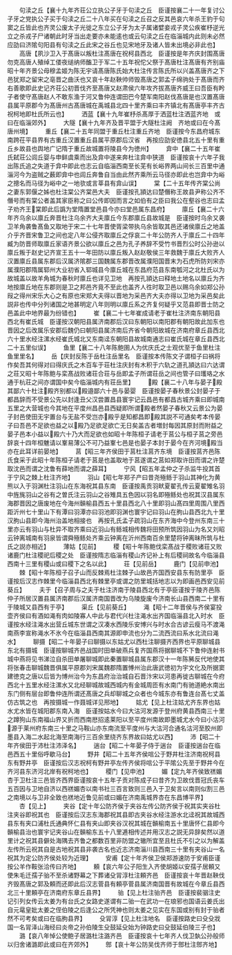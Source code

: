 <!-- { "loadSidebar": true } -->
　　句渎之丘【襄十九年齐荘公立执公子牙于句渎之丘　臣谨按襄二十一年复讨公子牙之党执公子买于句渎之丘二十八年买在句渎之丘召之反其邑哀六年杀王豹于句窦之丘皆此也齐灵公废太子光徙之东立公子牙为太子属诸嬖妾戎子灵公疾崔杼逆光立之杀戎子尸诸朝此时牙当出走要亦未能逺也或云句渎之丘在临淄城内此则未必然应劭曰济隂句阳县有句渎之丘此宋之谷丘也见宋地牙及诸人皆未出境必非此也】
　　高唐【夙沙卫入于髙唐以叛杜注髙唐在祝柯县西北　臣谨按是年齐庆封围髙唐勿克高唐人殖绰工偻夜缒纳师醢卫于军二十五年祝佗父祭于髙唐杜注髙唐有齐别庙昭十年齐景公母穆孟姬为陈无宇请髙唐陈氏始大杜注传言陈氏所以兴盖髙唐齐之下邑犹郑之留宋之亳晋之曲沃也又哀十年赵鞅帅师毁髙唐之郭孟子绵驹处于髙唐而齐右善歌即此史记齐荘公初晋伐齐至髙唐又赵肃侯六年攻齐拔髙唐齐威王曰吾臣有盻子者使守髙唐赵人不敢东渔于河又鲁仲连谓田巴今楚军南阳赵伐髙唐是也汉置髙唐县属平原郡今为髙唐州古髙唐城在禹城县北四十里齐乘曰丰齐镇北有髙唐亭丰齐古祝柯地即杜氏所云也】
　　洒蓝【襄十九年崔杼杀髙厚于洒蓝杜注洒蓝齐地　或曰在临淄郊外】
　　大隧【襄十九年齐及晋平盟于大隧杜注阙　齐地或曰在今髙唐州境】
　　重丘【襄二十五年同盟于重丘杜注重丘齐地　臣谨按今东昌府城东南跨茌平县界有古重丘汉置重丘县属平原郡后汉省　再按应劭安徳县北五十里有重丘乡故县也舆地广记隋于重丘故城置将陵县今为徳州】
　　弇中【襄二十五年崔氏弑荘公闾丘婴与申鲜虞乘而出及弇中遂来奔杜注弇中狭道　臣谨按哀十六年子我出陈氏追之失道于弇中即此也志云自临淄西南至长芜有长峪界两山间长三百里中通淄河今为盗贼之薮即弇中也闾丘奔鲁自当由此然齐乘所云马径亦即此也岂弇中为峪之摠名而马径为峪中之一地欤或言莘县有弇山误】
　　棠【二十五年传齐棠公尚之妻东郭偃之姊也杜注棠公齐棠邑大夫　臣谨按孔頴达曰楚僭称王故县尹称公齐不僭号而有棠公者盖其家臣称之曰公传即因而言之如伯有之臣曰我公在壑谷也志曰孟子劝齐王棠即此后譌为堂隋置堂邑县今亦曰堂邑属东昌府】
　　廪丘【襄二十六年齐乌余以廪丘奔晋杜注乌余齐大夫廪丘今东郡廪丘县故城是　臣谨按时乌余又袭卫羊角袭鲁髙鱼又取地于宋二十七年晋使胥梁带执乌余皆取其邑还诸侯廪丘之地盖介乎齐晋宋鲁卫之间也定八年公侵齐取廪丘之俘哀二十年公防齐人于廪丘二十四年臧为防晋师取廪丘家语齐景公欲以廪丘之邑为孔子养辞不受竹书晋烈公时公孙逊以廪丘叛于赵史记齐宣王五十一年田防以廪丘叛入赵赵敬侯三年救魏于廪丘大败齐人汉置廪丘县属东郡后汉属济隂郡三国魏属东郡晋改属濮阳国晋末为石虎所防刘宋亦属濮阳郡隋属郓州大业初省入郓城县今廪丘城在东昌府范县东南瓠河之北杜氏以为故城盖以故羊角城为春秋时廪丘也详见卫地　再按孔頴达曰释地土地名以廪丘为齐地按廪丘地在东郡则是卫之邦邑齐竟不至此也盖齐人徃时取卫邑以赐乌余如郑公孙叚之得州宋乐大心之有原也宋郑大夫得以晋地为采邑齐大夫亦得以卫地为采邑矣此説非也传中分列诸国之地甚明定八年则明以廪丘系之齐复何疑乎又范县即晋士防之邑盖此中地界最为纷错也】
　　崔【襄二十七年崔成请老于崔杜注济南东朝阳县西北有崔氏城　臣谨按汉朝阳县属济南郡后汉曰东朝阳以南阳郡有朝阳故此加东也晋因之后改属乐安郡后魏仍曰朝阳县属济南后齐省今朝阳故城在济南府章丘县西北六十里水经注漯水经崔氏城北又东南迳东朝阳县故城南通志曰崔氏城在章丘县西北二十五里似误】
　　鱼里【襄二十八年陈鲍圉人为优庆氏之士观优至于鱼里杜注鱼里里名】
　　岳【庆封反陈于岳杜注岳里名　臣谨按本传陈文子谓桓子曰祸将作矣吾其何得对曰得庆氏之木百车于荘杜注庆封有木积于六轨之道孔頴达曰六达谓之荘又昭十年陈鲍与栾髙战败诸荘合荘与岳即孟子所谓荘岳之间也管子曰瓁珞之水通于杭荘之间亦谓国中矣今临淄城内有荘岳里】
　　殿【襄二十八年与晏子殿其鄙六十杜注殿齐别都以殿邉鄙六十邑与晏婴　臣谨按晏子春秋景公封晏子于都昌辞而不受景公先以封逢丑父汉尝置昌县寰宇记云昌邑有都昌古城齐乘曰即城南五里之大营城也今其地在平度州昌邑县西疑即所谓殿者然晏子春秋又云景公为晏子封邑使田无宇置台与无盐不受岂亦殿乎是知都昌即殿其説不可通矣考本传晏子曰吾邑不足欲也益之以殿乃足欲足欲亡无日矣盖古者増封每因其原封而附益之晏子邑本小益以殿六十乃大而足欲也如昭十年陈桓子请老于莒公与桓子莒之旁邑辞哀十四年桓魋请以鞌易薄公不可乃益鞌七邑是也晏子本封于晏今在齐河境殿当亦在此耳详前晏地】
　　莒【昭三年齐侯田于莒杜注莒齐东境　臣谨按莒齐邑陈氏食采于此昭十年陈桓子请老于莒是也盖取地于莒遂谓之莒如郑取许田而谓之许楚取沈邑而谓之沈鲁有薛地而谓之薛耳】
　　宁风【昭五年孟仲之子杀监牛投其首于宁风之棘上杜注齐地】
　　羽山【昭七年郑子产曰昔尧殛鲧于羽山其神化为黄熊以入于羽渊杜注羽山在东海祝其县东南　臣谨按禹贡羽畎夏翟孔传云夏翟雉名羽中旌旄羽山之谷有之曽氏注云羽山之谷雉具五色因以羽名即殛鲧处也祝其汉县属东海郡晋因之唐废地在今海州贑榆县西五十里县西北八十里即羽山髙四里周围八里西距沂州七十里山下有潭曰羽潭亦曰羽池即羽渊也寰宇记曰羽山在朐山县西北九十里汉胊山县即今海州治盖地相接也　再按孔氏孟子疏羽山在东齐海中今登州东南三十里亦云有羽山与杜异不取齐乘曰近羽山有鲧城相传魏将田预所筑因羽山为名又刘昭云钟离城南有羽泉皆谓舜殛鲧处齐乘云钟离在沂州西南百余里楚将钟离昧所筑与杜氏之説亦相近】
　　薄姑【见前】
　　稷【昭十年陈鲍伐栾髙战于稷败诸荘又败诸鹿门杜注稷祀后稷之处　臣谨按隋志临淄有稷山齐记补上有后稷祠故名今临淄县西南十三里有稷山或曰稷下之名以此】
　　荘【见前岳】
　　鹿门【见前申池】
　　棘【昭十年陈桓子召子山而反棘焉杜注棘子山故邑齐国西安县东有防里亭　臣谨按后汉志作棘里今临淄县西北有棘里亭或谓之防里城括地志以为即画邑西安见前葵丘】
　　夫于【召子周与之夫于杜注济南于陵县西北有于亭臣谨按于陵齐邑陈仲子所居汉置县属济南郡后汉属济南国晋改为乌陵旋废今济南长山县西南二十里有于陵城又县西有于亭】
　　渠丘【见前葵丘】
　　渑【昭十二年晋侯与齐侯宴投壶齐侯曰有酒如渑有肉如陵寡人中此与君代兴杜注渑水出齐国临淄县北入时水　臣谨按水经注渑水出营丘城东世谓之汉凑水西陵乐安博兴与时水合古谚云瘦马不渡渑南燕李宣称渑水不氷今在临淄县西南其源即申流也分为二流西流曰系水北流曰渑水】
　　聊摄【昭二十年晏子曰聊摄以东姑尤以西杜注聊摄齐西界也平原聊城县东北有摄城　臣谨按聊城齐邑战国时田单破燕兵复齐国燕将据聊城不下鲁仲连射书城中燕将见书涕泣自杀田单屠聊城即此秦置聊城县属东郡汉十一年陈豨反代地使其将张春击聊城魏晋俱属平原郡刘宋属魏郡隋置愽州治此唐武徳初为宇文化及所据窦建徳克之唐以后皆为博州治今为东昌府治治城自石晋汴宋以河患再徙古聊城在今府西北十五里水经注漯水又北经聊城故城西城内有金城周匝有水南门有驰道絶水南出东门侧有层台即鲁仲连所谓还髙唐之兵却聊城之众者也今城东亦有鲁连台髙七丈盖仿古筑之也　再按摄城一作聂城详见邢地】
　　姑尤【见上杜注姑尤齐东界也姑水尤水皆在城阳郡东南入海　臣谨按姑水今曰大沽河发源于登州府黄县西南三十里之蹲狗山东南福山界又折而西南厯招逺莱阳以至平度州南故即墨城尤水今曰小沽河源于莱州府东南三十里之马鞍山亦东南流至平度州与大沽河合通名沽河至胶州即墨县入海二水起北海至南海行三百余里绕齐东界故曰姑尤以西】
　　沛【昭二十年齐侯田于沛杜注沛泽名】
　　遄台【昭二十年晏子侍于遄台　臣谨按遄台在临邑西五十里俗呼歇马台】
　　野井【昭二十五年齐侯唁公于野井杜注济南祝柯县东有野井亭　臣谨按后汉志祝柯有野井亭左传齐侯将唁公于平隂公先至于野井今在齐河县东济河北岸有祝柯地也】
　　稷门【见申池】
　　媚【定九年齐侯致禚媚杏于卫杜注三邑皆齐西界臣谨按哀十五年子贡对陈成子曰昔齐为卫故伐晋冠氏丧车五百因与卫地自济以西禚媚杏以南书社三百言致则三邑入于卫矣言以南则似割三邑之南境以与卫非全致也禚地近鲁见前或曰媚在济南禹城界杏在东昌博平界】
　　杏【见上】
　　夹谷【定十年公防齐侯于夹谷左传公防齐侯于祝其实夹谷杜注夹谷即祝其也　臣谨按后汉志东海郡祝其县即古夹谷水经注游水北迳祝其故城西县东有夹口浦杜氏通典怀仁县有夹山即夹谷汉祝其城在贑榆南五十里唐怀仁县即今贑榆县治也寰宇记夹谷山在贑榆东五十八里逓相传述并用汉志之説无异辞矣然以道里计之祝其县僻处海隅去齐鲁之都数百里非防盟之辙所宜至且杜氏不引之以为解盖左传所云祝其自是古地祝其县非袭古名也近志济南淄川县西南三十里有夹谷山一名祝其为定公防齐侯处较为近理】
　　安甫【定十年齐侯卫侯郑游速防于安甫臣谨按公羊作鞍张洽传曰齐地】
　　頼【哀六年公子阳生入齐使胡姬以安孺子居頼又使朱毛迁孺子骀不至杀诸野幕之下葬诸殳冐淳杜注頼齐邑　臣谨按哀十年晋赵鞅伐齐毁髙唐之郭及頼而还即此后汉志菅县有頼亭菅县属济南国晋有故城在今章丘县西北三十里頼亭在济南府东章丘县界】
　　骀【见上杜注骀齐邑　臣谨按裴骃注史记引列女传云太姜为有台氏之女路史遂谓有二骀一在武功一在琅邪也国语云姜氏出自元鼋皇妣太姜之侄伯陵之后逢公之所凭神也则太姜之见实在东国或别有封于骀者然不可考矣或曰在临胊县界】
　　殳冐淳【见上杜注地名　臣谨按路史曰殳殳戕国一名冐泽山海经曰炎帝之孙伯陵生殳鼓延殳始为钟路史曰殳鼓延伯陵三子也】
　　潞【哀八年悼公使鲍子居潞杜注潞齐邑　臣谨按哀十七年齐人伐卫埶公孙般师以归舍诸潞即此或曰在齐郊外】
　　鄎【哀十年公防吴伐齐师于鄎杜注鄎齐地】
